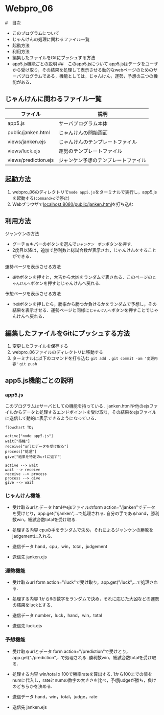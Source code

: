 # Webpro_06
#　目次
- このプログラムについて
- じゃんけんの処理に関わるファイル一覧
- 起動方法
- 利用方法
- 編集したファイルをGitにプッシュする方法
- app5.js機能ごとの説明
##　このapp5.jsについて
app5.jsはデータをユーザから受け取り，その結果を処理して表示させる動的なwebページのためのサーバプログラムである，機能としては，じゃんけん，運勢，予想の三つの機能がある．

## じゃんけんに関わるファイル一覧
ファイル| 説明
-|- 
app5.js|サーバプログラム本体
public/janken.html|じゃんけんの開始画面
views/janken.ejs|じゃんけんのテンプレートファイル
views/luck.ejs|運勢のテンプレートファイル
views/prediction.ejs|ジャンケン予想のテンプレートファイル


## 起動方法
1. webpro_06のディレクトリで```node app5.js```をターミナルで実行し，app5.jsを起動する(```command+c```で停止)
1. Webブラウザで[localhost:8080/public/janken.html](http://localhost:8080/public/janken.html)を打ち込む

## 利用方法
ジャンケンの方法
-  グーチョキパーのボタンを選んで```ジャンケン　ポン```ボタンを押す．
-  2度目以降は，追加で勝利数と総試合数が表示され，じゃんけんをすることができる．

運勢ページを表示させる方法
-  ```運勢```ボタンを押すと，大吉から大凶をランダムで表される．このページの```じゃんけんへ```ボタンを押すとじゃんけんへ戻れる.

予想ページを表示させる方法
-  ```予想```ボタンを押したら，勝率から勝つか負けるかをランダムで予想し，その結果を表示させる．運勢ページと同様に```じゃんけんへ```ボタンを押すことでじゃんけんへ戻れる．

## 編集したファイルをGitにプッシュする方法
1. 変更したファイルを保存する
1. webpro_06ファイルのディレクトリに移動する
1. ターミナルに以下のコマンドを打ち込む
 ```git add .```
 ```git commit -am '変更内容'```
 ```git push```
## app5.js機能ごとの説明
### app5.js
このプログラムはサーバとしての機能を持っている．janken.htmlや他のejsファイルからデータと処理するエンドポイントを受け取り，その結果をejsファイルに送信して動的に表示できるようになっている．

```mermaid
flowchart TD;

active["node app5.js"]
wait["待機"]
receive["urlとデータを受け取る"]
process["処理"]
give["結果を特定のurlに返す"]

active --> wait
wait --> receive
receive --> process
process --> give
give --> wait
```
### じゃんけん機能
-  受け取るurlとデータ
htmlやejsファイルのform action="/janken"でデータを受けとり，app.get("/janken",...で処理される.
自分の手であるhand，勝利数win，総試合数totalを受け取る.

-  処理する内容
cpuの手をランダムで決め，それによるジャンケンの勝敗をjadgementに入れる.

-  送信データ
hand，cpu，win，total，judgement

-  送信先
janken.ejs
### 運勢機能
-  受け取るurl
form action="/luck"で受け取り，app.get("/luck",...で処理される.

-  処理する内容
1から6の数字をランダムで決め，それに応じた大凶などの運勢の結果をluckとする．

-  送信データ
number，luck，hand，win，total

-  送信先
luck.ejs
### 予想機能
-  受け取るurlとデータ
form action="/prediction"で受けとり，app.get("./prediction",...で処理される.
勝利数win，総試合数totalを受け取る.

-  処理する内容
win/total x 100で勝率rateを算出する.
1から100までの値をnumに代入し，rateとnumの数字の大きさを比べ，予想judgeが勝ち，負けのどちらかを決める.

-  送信データ
hand，win，total，judge，rate

-  送信先
janken.ejs